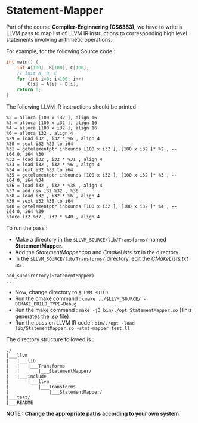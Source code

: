# Statement-Mapper

Part of the course **Compiler-Enginnering (CS6383)**, we have to write a LLVM pass to map list of LLVM IR instructions to corresponding high level statements involving arithmetic operations.

For example, for the following Source code :
``` cpp
int main() {
    int A[100], B[100], C[100];
    // init A, B, C
    for (int i=0; i<100; i++)
        C[i] = A[i] + B[i];
    return 0;
}
```
The following LLVM IR instructions should be printed :
```
%2 = alloca [100 x i32 ], align 16
%3 = alloca [100 x i32 ], align 16
%4 = alloca [100 x i32 ], align 16
%6 = alloca i32 , align 4
%29 = load i32 , i32 * %6 , align 4
%30 = sext i32 %29 to i64
%31 = getelementptr inbounds [100 x i32 ], [100 x i32 ]* %2 , ←-
i64 0, i64 %30
%32 = load i32 , i32 * %31 , align 4
%33 = load i32 , i32 * %6 , align 4
%34 = sext i32 %33 to i64
%35 = getelementptr inbounds [100 x i32 ], [100 x i32 ]* %3 , ←-
i64 0, i64 %34
%36 = load i32 , i32 * %35 , align 4
%37 = add nsw i32 %32 , %36
%38 = load i32 , i32 * %6 , align 4
%39 = sext i32 %38 to i64
%40 = getelementptr inbounds [100 x i32 ], [100 x i32 ]* %4 , ←-
i64 0, i64 %39
store i32 %37 , i32 * %40 , align 4
```

To run the pass :
* Make a directory in the `$LLVM_SOURCE/lib/Transforms/` named **StatementMapper**. 
* Add the *StatementMapper.cpp* and *CmakeLists.txt* in the directory.
* In the `$LLVM_SOURCE/lib/Transforms/` directory, edit the *CMakeLists.txt* as :
```
add_subdirectory(StatementMapper)
...
```
* Now, change directory to `$LLVM_BUILD`.
* Run the cmake command : `cmake ../$LLVM_SOURCE/ -DCMAKE_BUILD_TYPE=Debug`
* Run the make command : `make -j3 bin/./opt StatementMapper.so` (This generates the *.so* file)
* Run the pass on LLVM IR code : `bin/./opt -load lib/StatementMapper.so -stmt-mapper test.ll`

The directory structure followed is :
```
./
|___llvm
|   |___lib
|   |   |___Transforms
|   |       |___StatementMapper/
|   |___include
|       |___llvm
|           |___Transforms
|               |___StatementMapper/
|___test/
|___README
``` 

**NOTE : Change the appropriate paths according to your own system.**